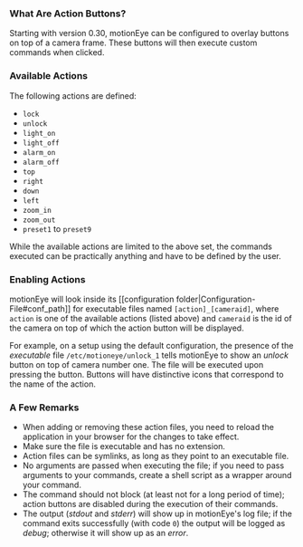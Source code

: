 ### What Are Action Buttons?

Starting with version 0.30, motionEye can be configured to overlay buttons on top of a camera frame. These buttons will then execute custom commands when clicked.

### Available Actions

The following actions are defined:

* `lock`
* `unlock`
* `light_on`
* `light_off`
* `alarm_on`
* `alarm_off`
* `top`
* `right`
* `down`
* `left`
* `zoom_in`
* `zoom_out`
* `preset1` to `preset9`

While the available actions are limited to the above set, the commands executed can be practically anything and have to be defined by the user.

### Enabling Actions

motionEye will look inside its [[configuration folder|Configuration-File#conf_path]] for executable files named `[action]_[cameraid]`, where `action` is one of the available actions (listed above) and `cameraid` is the id of the camera on top of which the action button will be displayed.

For example, on a setup using the default configuration, the presence of the *executable* file `/etc/motioneye/unlock_1` tells motionEye to show an *unlock* button on top of camera number one. The file will be executed upon pressing the button. Buttons will have distinctive icons that correspond to the name of the action.

### A Few Remarks

* When adding or removing these action files, you need to reload the application in your browser for the changes to take effect.
* Make sure the file is executable and has no extension.
* Action files can be symlinks, as long as they point to an executable file.
* No arguments are passed when executing the file; if you need to pass arguments to your commands, create a shell script as a wrapper around your command.
* The command should not block (at least not for a long period of time); action buttons are disabled during the execution of their commands.
* The output (*stdout* and *stderr*) will show up in motionEye's log file; if the command exits successfully (with code `0`) the output will be logged as *debug*; otherwise it will show up as an *error*.